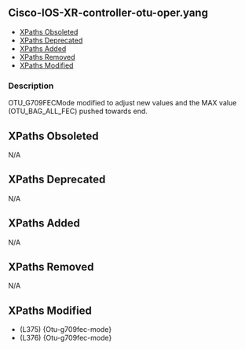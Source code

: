 ## Cisco-IOS-XR-controller-otu-oper.yang

- [XPaths Obsoleted](#xpaths-obsoleted)
- [XPaths Deprecated](#xpaths-deprecated)
- [XPaths Added](#xpaths-added)
- [XPaths Removed](#xpaths-removed)
- [XPaths Modified](#xpaths-modified)

### Description

OTU_G709FECMode modified to adjust new values and the MAX value (OTU_BAG_ALL_FEC) pushed towards end.

## XPaths Obsoleted

N/A

## XPaths Deprecated

N/A

## XPaths Added

N/A

## XPaths Removed

N/A

## XPaths Modified

- (L375)	{Otu-g709fec-mode}
- (L376)	{Otu-g709fec-mode}

